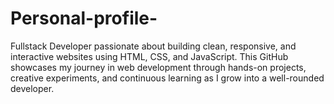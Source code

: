 # Personal-profile-
Fullstack Developer passionate about building clean, responsive, and interactive websites using HTML, CSS, and JavaScript. This GitHub showcases my journey in web development through hands-on projects, creative experiments, and continuous learning as I grow into a well-rounded developer.
